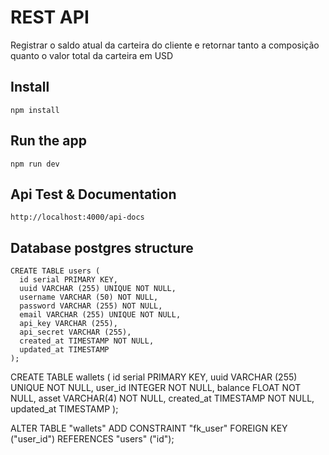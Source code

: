 # REST API

Registrar o saldo atual da carteira do cliente e retornar tanto a composição quanto o valor total da carteira em USD

## Install

    npm install

## Run the app

    npm run dev

## Api Test & Documentation

    http://localhost:4000/api-docs
    
## Database postgres structure

```
CREATE TABLE users (
  id serial PRIMARY KEY,
  uuid VARCHAR (255) UNIQUE NOT NULL,
  username VARCHAR (50) NOT NULL,
  password VARCHAR (255) NOT NULL,
  email VARCHAR (255) UNIQUE NOT NULL,
  api_key VARCHAR (255),
  api_secret VARCHAR (255),
  created_at TIMESTAMP NOT NULL,
  updated_at TIMESTAMP
);
```
  
CREATE TABLE wallets (
    id serial PRIMARY KEY,
    uuid VARCHAR (255) UNIQUE NOT NULL,
    user_id INTEGER NOT NULL,
    balance FLOAT NOT NULL,
    asset VARCHAR(4) NOT NULL,
    created_at TIMESTAMP NOT NULL,
    updated_at TIMESTAMP
);

ALTER TABLE "wallets" ADD CONSTRAINT "fk_user"
FOREIGN KEY ("user_id") REFERENCES "users" ("id");
